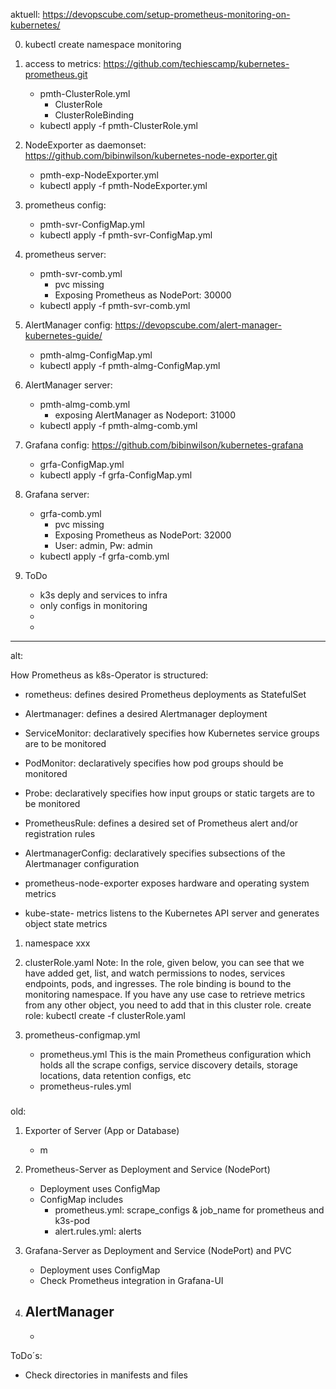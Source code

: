 aktuell:
https://devopscube.com/setup-prometheus-monitoring-on-kubernetes/

0. kubectl create namespace monitoring

1. access to metrics: https://github.com/techiescamp/kubernetes-prometheus.git
    - pmth-ClusterRole.yml
        - ClusterRole
        - ClusterRoleBinding
    - kubectl apply -f pmth-ClusterRole.yml

2.  NodeExporter as daemonset: https://github.com/bibinwilson/kubernetes-node-exporter.git
    - pmth-exp-NodeExporter.yml
    - kubectl apply  -f pmth-NodeExporter.yml 

3. prometheus config:
    - pmth-svr-ConfigMap.yml
    - kubectl apply -f pmth-svr-ConfigMap.yml

4. prometheus server:
    - pmth-svr-comb.yml
        - pvc missing
        - Exposing Prometheus as NodePort: 30000
    - kubectl apply  -f pmth-svr-comb.yml

5. AlertManager config: https://devopscube.com/alert-manager-kubernetes-guide/
    - pmth-almg-ConfigMap.yml
    - kubectl apply  -f pmth-almg-ConfigMap.yml

6. AlertManager server:
    - pmth-almg-comb.yml
        - exposing AlertManager as Nodeport: 31000
    - kubectl apply  -f pmth-almg-comb.yml

7. Grafana config: https://github.com/bibinwilson/kubernetes-grafana
    - grfa-ConfigMap.yml
    - kubectl apply  -f grfa-ConfigMap.yml

8. Grafana server:
    - grfa-comb.yml
        - pvc missing
        - Exposing Prometheus as NodePort: 32000
        - User: admin, Pw: admin
    - kubectl apply  -f grfa-comb.yml


99. ToDo
    - k3s deply and services to infra
    - only configs in monitoring
    - 
    - 





---------------------
alt:


How Prometheus as k8s-Operator is structured:

- rometheus: defines desired Prometheus deployments as StatefulSet
- Alertmanager: defines a desired Alertmanager deployment
- ServiceMonitor: declaratively specifies how Kubernetes service groups are to be monitored
- PodMonitor: declaratively specifies how pod groups should be monitored
- Probe: declaratively specifies how input groups or static targets are to be monitored
- PrometheusRule: defines a desired set of Prometheus alert and/or registration rules
- AlertmanagerConfig: declaratively specifies subsections of the Alertmanager configuration

- prometheus-node-exporter exposes hardware and operating system metrics
- kube-state- metrics listens to the Kubernetes API server and generates object state metrics



1. namespace xxx
2. clusterRole.yaml
    Note: In the role, given below, you can see that we have added get, list, and watch permissions to nodes, services endpoints, pods, and ingresses. The role binding is bound to the monitoring namespace. If you have any use case to retrieve metrics from any other object, you need to add that in this cluster role.
    create role:
    kubectl create -f clusterRole.yaml 

3. prometheus-configmap.yml
    - prometheus.yml
        This is the main Prometheus configuration which holds all the scrape configs, service discovery details, storage locations, data retention configs, etc
    - prometheus-rules.yml

###

old:
1. Exporter of Server (App or Database)
    - m

2. Prometheus-Server as Deployment and Service (NodePort)
    - Deployment uses ConfigMap
    - ConfigMap includes 
        - prometheus.yml: scrape_configs & job_name for prometheus and k3s-pod
        - alert.rules.yml: alerts

3. Grafana-Server as Deployment and Service (NodePort) and PVC
    - Deployment uses ConfigMap
    - Check Prometheus integration in Grafana-UI

4. AlertManager
    - 
    - 



ToDo´s:
- Check directories in manifests and files







#